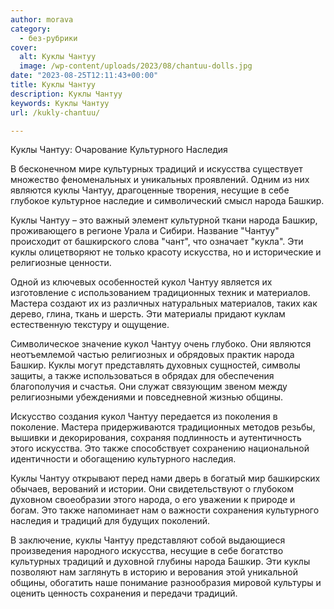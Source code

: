 ```yaml
---
author: morava
category:
  - без-рубрики
cover:
  alt: Куклы Чантуу
  image: /wp-content/uploads/2023/08/chantuu-dolls.jpg
date: "2023-08-25T12:11:43+00:00"
title: Куклы Чантуу
description: Куклы Чантуу
keywords: Куклы Чантуу
url: /kukly-chantuu/

---
```

Куклы Чантуу: Очарование Культурного Наследия

В бесконечном мире культурных традиций и искусства существует множество феноменальных и уникальных проявлений. Одним из них являются куклы Чантуу, драгоценные творения, несущие в себе глубокое культурное наследие и символический смысл народа Башкир.

Куклы Чантуу – это важный элемент культурной ткани народа Башкир, проживающего в регионе Урала и Сибири. Название "Чантуу" происходит от башкирского слова "чант", что означает "кукла". Эти куклы олицетворяют не только красоту искусства, но и исторические и религиозные ценности.

Одной из ключевых особенностей кукол Чантуу является их изготовление с использованием традиционных техник и материалов. Мастера создают их из различных натуральных материалов, таких как дерево, глина, ткань и шерсть. Эти материалы придают куклам естественную текстуру и ощущение.

Символическое значение кукол Чантуу очень глубоко. Они являются неотъемлемой частью религиозных и обрядовых практик народа Башкир. Куклы могут представлять духовных сущностей, символы защиты, а также использоваться в обрядах для обеспечения благополучия и счастья. Они служат связующим звеном между религиозными убеждениями и повседневной жизнью общины.

Искусство создания кукол Чантуу передается из поколения в поколение. Мастера придерживаются традиционных методов резьбы, вышивки и декорирования, сохраняя подлинность и аутентичность этого искусства. Это также способствует сохранению национальной идентичности и обогащению культурного наследия.

Куклы Чантуу открывают перед нами дверь в богатый мир башкирских обычаев, верований и истории. Они свидетельствуют о глубоком духовном своеобразии этого народа, о его уважении к природе и богам. Это также напоминает нам о важности сохранения культурного наследия и традиций для будущих поколений.

В заключение, куклы Чантуу представляют собой выдающиеся произведения народного искусства, несущие в себе богатство культурных традиций и духовной глубины народа Башкир. Эти куклы позволяют нам заглянуть в историю и верования этой уникальной общины, обогатить наше понимание разнообразия мировой культуры и оценить ценность сохранения и передачи традиций.
